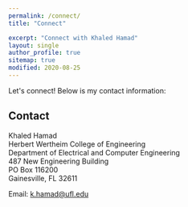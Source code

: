 ```yaml
---
permalink: /connect/
title: "Connect"

excerpt: "Connect with Khaled Hamad"
layout: single
author_profile: true
sitemap: true
modified: 2020-08-25
---  
```


Let's connect! Below is my contact information:

## Contact
Khaled Hamad<br/>
Herbert Wertheim College of Engineering<br/>
Department of Electrical and Computer Engineering<br/>
487 New Engineering Building<br/>
PO Box 116200<br/>
Gainesville, FL 32611<br/>

Email: [k.hamad@ufl.edu](mailto:k.hamad@ufl.edu)



